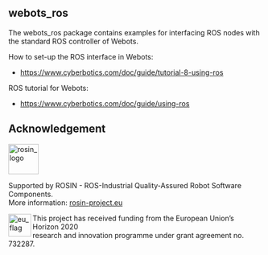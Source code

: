 ## webots_ros

The webots_ros package contains examples for interfacing ROS nodes with the standard ROS controller of Webots.

How to set-up the ROS interface in Webots:
  - https://www.cyberbotics.com/doc/guide/tutorial-8-using-ros
  
ROS tutorial for Webots:
  - https://www.cyberbotics.com/doc/guide/using-ros


## Acknowledgement

<a href="http://rosin-project.eu">
  <img src="http://rosin-project.eu/wp-content/uploads/rosin_ack_logo_wide.png" 
       alt="rosin_logo" height="60" >
</a></br>

Supported by ROSIN - ROS-Industrial Quality-Assured Robot Software Components.  
More information: <a href="http://rosin-project.eu">rosin-project.eu</a>

<img src="http://rosin-project.eu/wp-content/uploads/rosin_eu_flag.jpg" 
     alt="eu_flag" height="45" align="left" >  

This project has received funding from the European Union’s Horizon 2020  
research and innovation programme under grant agreement no. 732287. 
